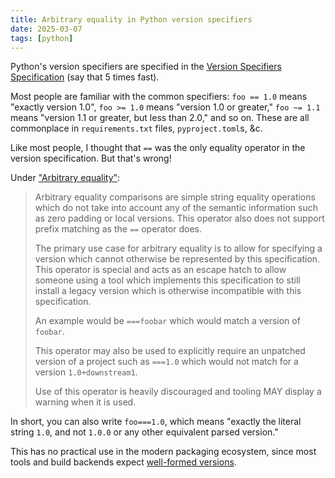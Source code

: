 ```yaml
---
title: Arbitrary equality in Python version specifiers
date: 2025-03-07
tags: [python]
---
```


Python's version specifiers are specified in the
[Version Specifiers Specification] (say that 5 times fast).

Most people are familiar with the common specifiers: `foo == 1.0` means
"exactly version 1.0", `foo >= 1.0` means "version 1.0 or greater,"
`foo ~= 1.1` means "version 1.1 or greater, but less than 2.0,"
and so on. These are all commonplace in `requirements.txt` files,
`pyproject.toml`s, &amp;c.

Like most people, I thought that `==` was the only equality
operator in the version specification. But that's wrong!

Under ["Arbitrary equality"]:

> Arbitrary equality comparisons are simple string equality operations which do not
> take into account any of the semantic information such as zero padding or local
> versions. This operator also does not support prefix matching as the `==` operator does.
>
> The primary use case for arbitrary equality is to allow for specifying a
> version which cannot otherwise be represented by this specification. This
> operator is special and acts as an escape hatch to allow someone using a tool
> which implements this specification to still install a legacy version which is
> otherwise incompatible with this specification.
>
> An example would be `===foobar` which would match a version of `foobar`.
>
> This operator may also be used to explicitly require an unpatched version of a
> project such as `===1.0` which would not match for a version `1.0+downstream1`.
>
> Use of this operator is heavily discouraged and tooling MAY display a warning when it is used.

In short, you can also write `foo===1.0`, which means "exactly the literal
string `1.0`, and not `1.0.0` or any other equivalent parsed version."

This has no practical use in the modern packaging ecosystem, since
most tools and build backends expect [well-formed versions].

[Version Specifiers Specification]: https://packaging.python.org/en/latest/specifications/version-specifiers/#version-specifiers

["Arbitrary equality"]: https://packaging.python.org/en/latest/specifications/version-specifiers/#arbitrary-equality

[well-formed versions]: https://packaging.python.org/en/latest/specifications/version-specifiers/#version-scheme
